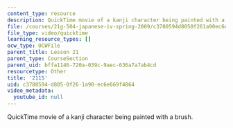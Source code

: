 ```yaml
---
content_type: resource
description: QuickTime movie of a kanji character being painted with a brush.
file: /courses/21g-504-japanese-iv-spring-2009/c3780594d8050f261a90ec6e669f4864_2115.mov
file_type: video/quicktime
learning_resource_types: []
ocw_type: OCWFile
parent_title: Lesson 21
parent_type: CourseSection
parent_uid: bffa1146-720a-039c-9aec-636a7a7ab4cd
resourcetype: Other
title: '2115'
uid: c3780594-d805-0f26-1a90-ec6e669f4864
video_metadata:
  youtube_id: null
---
```

QuickTime movie of a kanji character being painted with a brush.